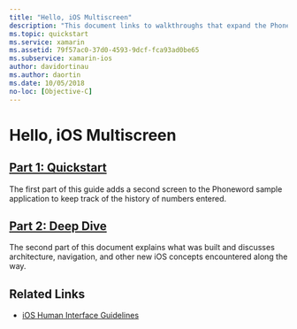 ```yaml
---
title: "Hello, iOS Multiscreen"
description: "This document links to walkthroughs that expand the Phoneword sample application to add a second screen. The walkthroughs explore the model-view-controller design pattern, iOS navigation, and other core iOS development concepts."
ms.topic: quickstart
ms.service: xamarin
ms.assetid: 79f57ac0-37d0-4593-9dcf-fca93ad0be65
ms.subservice: xamarin-ios
author: davidortinau
ms.author: daortin
ms.date: 10/05/2018
no-loc: [Objective-C]
---
```

# Hello, iOS Multiscreen

## [Part 1: Quickstart](~/ios/get-started/hello-ios-multiscreen/hello-ios-multiscreen-quickstart.md)

The first part of this guide adds a second screen to the Phoneword sample application to keep track of the history of numbers entered.

## [Part 2: Deep Dive](~/ios/get-started/hello-ios-multiscreen/hello-ios-multiscreen-deepdive.md)

The second part of this document explains what was built and discusses architecture, navigation, and other new iOS concepts encountered along the way.

## Related Links

- [iOS Human Interface Guidelines](https://developer.apple.com/library/ios/#documentation/UserExperience/Conceptual/MobileHIG/Introduction/Introduction.html)
